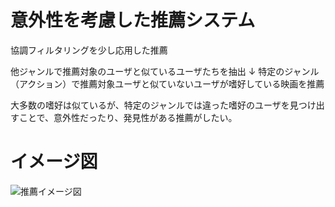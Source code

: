 # 意外性を考慮した推薦システム

協調フィルタリングを少し応用した推薦

他ジャンルで推薦対象のユーザと似ているユーザたちを抽出
↓
特定のジャンル（アクション）で推薦対象ユーザと似ていないユーザが嗜好している映画を推薦

大多数の嗜好は似ているが、特定のジャンルでは違った嗜好のユーザを見つけ出すことで、意外性だったり、発見性がある推薦がしたい。

# イメージ図
![推薦イメージ図](https://github.com/atlas0603/recommend-system-considering-serendipity/tree/main/img)
